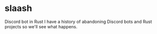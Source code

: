 # slaash
Discord bot in Rust
I have a history of abandoning Discord bots and Rust projects so we'll see what happens.
